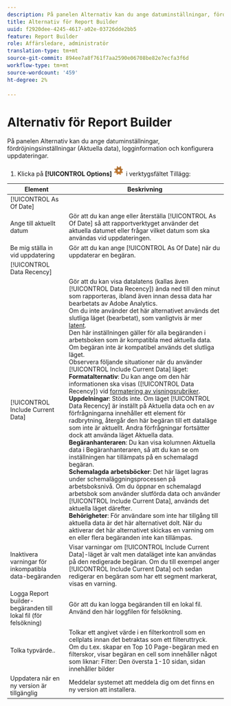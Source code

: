 ```yaml
---
description: På panelen Alternativ kan du ange datuminställningar, fördröjningsinställningar (Aktuella data), logginformation och konfigurera uppdateringar.
title: Alternativ för Report Builder
uuid: f2920dee-4245-4617-a02e-03726dde2bb5
feature: Report Builder
role: Affärsledare, administratör
translation-type: tm+mt
source-git-commit: 894ee7a8f761f7aa2590e06708be82e7ecfa3f6d
workflow-type: tm+mt
source-wordcount: '459'
ht-degree: 2%

---
```



# Alternativ för Report Builder

På panelen Alternativ kan du ange datuminställningar, fördröjningsinställningar (Aktuella data), logginformation och konfigurera uppdateringar.

1. Klicka på **[!UICONTROL Options]** ![](assets/options_icon.png) i verktygsfältet Tillägg:

| Element | Beskrivning |
|--- |--- |
| [!UICONTROL As Of Date] |  |
| Ange till aktuellt datum | Gör att du kan ange eller återställa [!UICONTROL As Of Date] så att rapportverktyget använder det aktuella datumet eller frågar vilket datum som ska användas vid uppdateringen. |
| Be mig ställa in vid uppdatering | Gör att du kan ange [!UICONTROL As Of Date] när du uppdaterar en begäran. |
| [!UICONTROL Data Recency] |  |
| [!UICONTROL Include Current Data] | Gör att du kan visa datalatens (kallas även [!UICONTROL Data Recency]) ända ned till den minut som rapporteras, ibland även innan dessa data har bearbetats av Adobe Analytics.<br>Om du inte använder det här alternativet används det slutliga läget (bearbetat), som vanligtvis är mer  [latent](https://docs.adobe.com/content/help/en/analytics/analyze/reports-analytics/current-data.html).<br>Den här inställningen gäller för alla begäranden i arbetsboken som är kompatibla med aktuella data. Om begäran inte är kompatibel används det slutliga läget.<br>Observera följande situationer när du använder  [!UICONTROL Include Current Data] läget:<br>**Formatalternativ**: Du kan ange om den här informationen ska visas ([!UICONTROL Data Recency]) vid  [formatering av visningsrubriker](/help/analyze/report-builder/layout/t-format-display-headers.md).<br>**Uppdelningar**: Stöds inte. Om läget [!UICONTROL Data Recency] är inställt på Aktuella data och en av förfrågningarna innehåller ett element för radbrytning, återgår den här begäran till ett dataläge som inte är aktuellt. Andra förfrågningar fortsätter dock att använda läget Aktuella data.<br>**Begäranhanteraren**: Du kan visa kolumnen Aktuella data i Begäranhanteraren, så att du kan se om inställningen har tillämpats på en schemalagd begäran.<br>**Schemalagda arbetsböcker**: Det här läget lagras under schemaläggningsprocessen på arbetsboksnivå. Om du öppnar en schemalagd arbetsbok som använder slutförda data och använder [!UICONTROL Include Current Data], används det aktuella läget därefter.<br>**Behörigheter**: För användare som inte har tillgång till aktuella data är det här alternativet dolt.  När du aktiverar det här alternativet skickas en varning om en eller flera begäranden inte kan tillämpas. |
| Inaktivera varningar för inkompatibla data-begäranden | Visar varningar om [!UICONTROL Include Current Data]-läget är valt men dataläget inte kan användas på den redigerade begäran.  Om du till exempel anger [!UICONTROL Include Current Data] och sedan redigerar en begäran som har ett segment markerat, visas en varning. |
| Logga Report builder-begäranden till lokal fil (för felsökning) | Gör att du kan logga begäranden till en lokal fil. Använd den här loggfilen för felsökning. |
| Tolka typvärde.. | Tolkar ett angivet värde i en filterkontroll som en cellplats innan det betraktas som ett filteruttryck.<br>Om du t.ex. skapar en Top 10 Page-begäran med en filterskor, visar begäran en cell som innehåller något som liknar: Filter: Den översta 1-10 sidan, sidan innehåller bilder |
| Uppdatera när en ny version är tillgänglig | Meddelar systemet att meddela dig om det finns en ny version att installera. |
